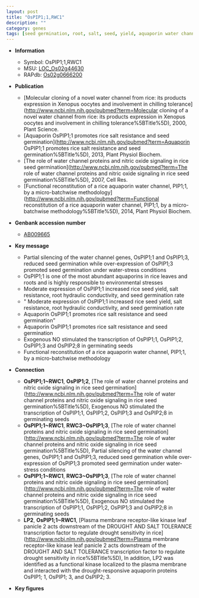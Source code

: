 ```yaml
---
layout: post
title: "OsPIP1;1,RWC1"
description: ""
category: genes
tags: [seed germination, root, salt, seed, yield, aquaporin water channel]
---
```


* **Information**  
    + Symbol: OsPIP1;1,RWC1  
    + MSU: [LOC_Os02g44630](http://rice.plantbiology.msu.edu/cgi-bin/ORF_infopage.cgi?orf=LOC_Os02g44630)  
    + RAPdb: [Os02g0666200](http://rapdb.dna.affrc.go.jp/viewer/gbrowse_details/irgsp1?name=Os02g0666200)  

* **Publication**  
    + [Molecular cloning of a novel water channel from rice: its products expression in Xenopus oocytes and involvement in chilling tolerance](http://www.ncbi.nlm.nih.gov/pubmed?term=Molecular cloning of a novel water channel from rice: its products expression in Xenopus oocytes and involvement in chilling tolerance%5BTitle%5D), 2000, Plant Science.
    + [Aquaporin OsPIP1;1 promotes rice salt resistance and seed germination](http://www.ncbi.nlm.nih.gov/pubmed?term=Aquaporin OsPIP1;1 promotes rice salt resistance and seed germination%5BTitle%5D), 2013, Plant Physiol Biochem.
    + [The role of water channel proteins and nitric oxide signaling in rice seed germination](http://www.ncbi.nlm.nih.gov/pubmed?term=The role of water channel proteins and nitric oxide signaling in rice seed germination%5BTitle%5D), 2007, Cell Res.
    + [Functional reconstitution of a rice aquaporin water channel, PIP1;1, by a micro-batchwise methodology](http://www.ncbi.nlm.nih.gov/pubmed?term=Functional reconstitution of a rice aquaporin water channel, PIP1;1, by a micro-batchwise methodology%5BTitle%5D), 2014, Plant Physiol Biochem.

* **Genbank accession number**  
    + [AB009665](http://www.ncbi.nlm.nih.gov/nuccore/AB009665)

* **Key message**  
    + Partial silencing of the water channel genes, OsPIP1;1 and OsPIP1;3, reduced seed germination while over-expression of OsPIP1;3 promoted seed germination under water-stress conditions
    + OsPIP1;1 is one of the most abundant aquaporins in rice leaves and roots and is highly responsible to environmental stresses
    + Moderate expression of OsPIP1;1 increased rice seed yield, salt resistance, root hydraulic conductivity, and seed germination rate
    + " Moderate expression of OsPIP1;1 increased rice seed yield, salt resistance, root hydraulic conductivity, and seed germination rate
    + Aquaporin OsPIP1;1 promotes rice salt resistance and seed germination"
    + Aquaporin OsPIP1;1 promotes rice salt resistance and seed germination
    + Exogenous NO stimulated the transcription of OsPIP1;1, OsPIP1;2, OsPIP1;3 and OsPIP2;8 in germinating seeds
    + Functional reconstitution of a rice aquaporin water channel, PIP1;1, by a micro-batchwise methodology

* **Connection**  
    + __OsPIP1;1~RWC1__, __OsPIP1;2__, [The role of water channel proteins and nitric oxide signaling in rice seed germination](http://www.ncbi.nlm.nih.gov/pubmed?term=The role of water channel proteins and nitric oxide signaling in rice seed germination%5BTitle%5D),  Exogenous NO stimulated the transcription of OsPIP1;1, OsPIP1;2, OsPIP1;3 and OsPIP2;8 in germinating seeds
    + __OsPIP1;1~RWC1__, __RWC3~OsPIP1;3__, [The role of water channel proteins and nitric oxide signaling in rice seed germination](http://www.ncbi.nlm.nih.gov/pubmed?term=The role of water channel proteins and nitric oxide signaling in rice seed germination%5BTitle%5D),  Partial silencing of the water channel genes, OsPIP1;1 and OsPIP1;3, reduced seed germination while over-expression of OsPIP1;3 promoted seed germination under water-stress conditions
    + __OsPIP1;1~RWC1__, __RWC3~OsPIP1;3__, [The role of water channel proteins and nitric oxide signaling in rice seed germination](http://www.ncbi.nlm.nih.gov/pubmed?term=The role of water channel proteins and nitric oxide signaling in rice seed germination%5BTitle%5D),  Exogenous NO stimulated the transcription of OsPIP1;1, OsPIP1;2, OsPIP1;3 and OsPIP2;8 in germinating seeds
    + __LP2__, __OsPIP1;1~RWC1__, [Plasma membrane receptor-like kinase leaf panicle 2 acts downstream of the DROUGHT AND SALT TOLERANCE transcription factor to regulate drought sensitivity in rice](http://www.ncbi.nlm.nih.gov/pubmed?term=Plasma membrane receptor-like kinase leaf panicle 2 acts downstream of the DROUGHT AND SALT TOLERANCE transcription factor to regulate drought sensitivity in rice%5BTitle%5D), In addition, LP2 was identified as a functional kinase localized to the plasma membrane and interacted with the drought-responsive aquaporin proteins OsPIP1; 1, OsPIP1; 3, and OsPIP2; 3.

* **Key figures**  


